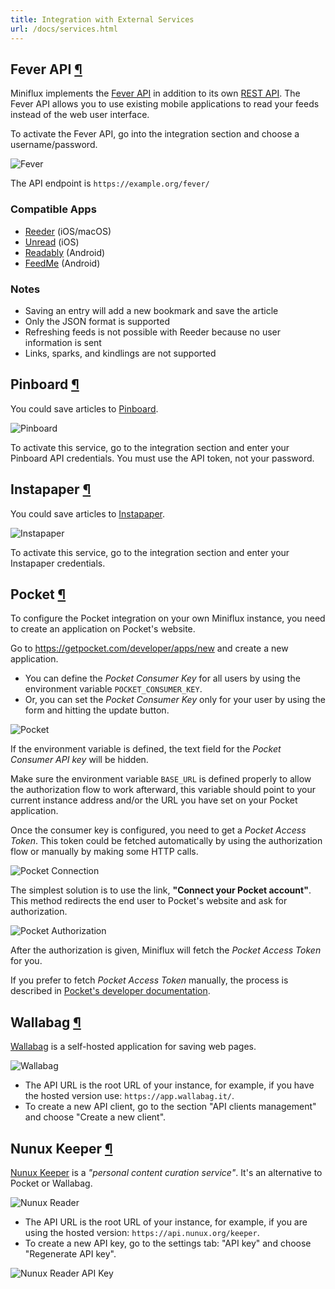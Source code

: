 ```yaml
---
title: Integration with External Services
url: /docs/services.html
---
```

<h2 id="fever">Fever API <a class="anchor" href="#fever" title="Permalink">¶</a></h2>

Miniflux implements the [Fever API](https://feedafever.com/api) in addition to its own [REST API](api.html). The
Fever API allows you to use existing mobile applications to read your
feeds instead of the web user interface.

To activate the Fever API, go into the integration section and choose a
username/password.

![Fever](/images/fever.png)

The API endpoint is `https://example.org/fever/`

### Compatible Apps

- [Reeder](http://reederapp.com/) (iOS/macOS)
- [Unread](https://www.goldenhillsoftware.com/unread/) (iOS)
- [Readably](https://play.google.com/store/apps/details?id=com.isaiasmatewos.readably) (Android)
- [FeedMe](https://play.google.com/store/apps/details?id=com.seazon.feedme&hl=en) (Android)

### Notes

- Saving an entry will add a new bookmark and save the article
- Only the JSON format is supported
- Refreshing feeds is not possible with Reeder because no user information is sent
- Links, sparks, and kindlings are not supported

<h2 id="pinboard">Pinboard <a class="anchor" href="#pinboard" title="Permalink">¶</a></h2>

You could save articles to [Pinboard](https://pinboard.in/).

![Pinboard](/images/pinboard.png)

To activate this service, go to the integration section and enter your
Pinboard API credentials. You must use the API token, not your password.

<h2 id="instapaper">Instapaper <a class="anchor" href="#instapaper" title="Permalink">¶</a></h2>

You could save articles to [Instapaper](https://www.instapaper.com/).

![Instapaper](/images/instapaper.png)

To activate this service, go to the integration section and enter your
Instapaper credentials.

<h2 id="pocket">Pocket <a class="anchor" href="#pocket" title="Permalink">¶</a></h2>

To configure the Pocket integration on your own Miniflux instance, you
need to create an application on Pocket's website.

Go to <https://getpocket.com/developer/apps/new> and create a new
application.

- You can define the *Pocket Consumer Key* for all users by using the environment variable `POCKET_CONSUMER_KEY`.
- Or, you can set the *Pocket Consumer Key* only for your user by using the form and hitting the update button.

![Pocket](/images/pocket_1.png)

If the environment variable is defined, the text field for the *Pocket
Consumer API key* will be hidden.

Make sure the environment variable `BASE_URL` is defined properly to
allow the authorization flow to work afterward, this variable should
point to your current instance address and/or the URL you have
set on your Pocket application.

Once the consumer key is configured, you need to get a *Pocket Access
Token*. This token could be fetched automatically by using the
authorization flow or manually by making some HTTP calls.

![Pocket Connection](/images/pocket_2.png)

The simplest solution is to use the link, **"Connect your Pocket
account"**. This method redirects the end user to Pocket's website and
ask for authorization.

![Pocket Authorization](/images/pocket_3.png)

After the authorization is given, Miniflux will fetch the *Pocket Access
Token* for you.

If you prefer to fetch *Pocket Access Token* manually, the process is
described in [Pocket's developer
documentation](https://getpocket.com/developer/docs/authentication).

<h2 id="wallabag">Wallabag <a class="anchor" href="#wallabag" title="Permalink">¶</a></h2>

[Wallabag](https://wallabag.org/) is a self-hosted application for
saving web pages.

![Wallabag](/images/wallabag.png)

- The API URL is the root URL of your instance, for example, if you have the hosted version use: `https://app.wallabag.it/`.
- To create a new API client, go to the section "API clients management" and choose "Create a new client".

<h2 id="nunux-keeper">Nunux Keeper <a class="anchor" href="#nunux-keeper" title="Permalink">¶</a></h2>

[Nunux Keeper](https://keeper.nunux.org/) is a *"personal content
curation service"*. It's an alternative to Pocket or Wallabag.

![Nunux Reader](/images/nunux_reader.png)

- The API URL is the root URL of your instance, for example, if you are using the hosted version: `https://api.nunux.org/keeper`.
- To create a new API key, go to the settings tab: "API key" and choose "Regenerate API key".

![Nunux Reader API Key](/images/nunux_reader_api_key.png)
